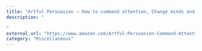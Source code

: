 ```yaml
---
title: "Artful Persuasion – How to command attention, Change minds and influence People – Harry Mills"
description: "

"
external_url: "https://www.amazon.com/Artful-Persuasion-Command-Attention-Influence/dp/0814470637"
category: "Miscellaneous"
---
```

